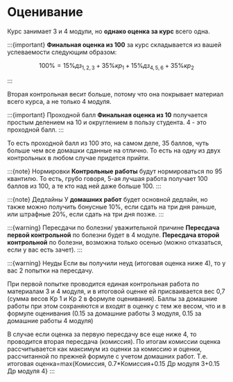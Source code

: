 # Оценивание

Курс занимает 3 и 4 модули, но **однако оценка за курс** всего одна. 

:::{important}
**Финальная оценка из 100** за курс складывается из вашей успеваемости следующим образом:

$$100\% =  15\%дз_{1,2,3} + 35\%кр_1 +15\%дз_{4,5,6} + 35\%кр_2$$

:::

Вторая контрольная весит больше, потому что она покрывает материал всего курса, а не только 4 модуля.

:::{important} Проходной балл
**Финальная оценка из 10** получается простым делением на 10 и округлением в пользу студента. 4 - это проходной балл.
:::

То есть проходной балл из 100 это, на самом деле, 35 баллов, чуть больше чем все домашки сданные на отлично. То есть на одну из двух контрольных в любом случае придется прийти.

:::{note} Нормировки
**Контрольные работы** будут нормироваться по 95 квантилю. То есть, грубо говоря, 5-ая лучшая работа получает 100 баллов из 100, а те кто над ней даже больше 100.
:::

:::{note} Дедлайны
У **домашних работ** будет основной дедлайн, но также можно получить бонусные 10%, если сдать на три дня раньше, или штрафные 20%, если сдать на три дня позже.
:::

:::{warning} Пересдачи по болезни/ уважительной причине
**Пересдача первой контрольной** по болезни будет в 4 модуле. **Пересдача второй контрольной** по болезни, возможна только осенью (можно отказаться, если у вас есть зачет).
:::

:::{warning} Неуды
Если вы получили неуд (итоговая оценка ниже 4), то у вас 2 попытки на пересдачу. 

При первой попытке проводится единая контрольная работа по материалам 3 и 4 модуля, и в итоговой оценке ей присваивается вес 0,7 (сумма весов Кр 1 и Кр 2 в формуле оценивания). Баллы за домашние работы при этом сохраняются и входят в оценку с тем же весом, что и в формуле оценивания (0.15 за домашние работы 3 модуля, 0.15 за домашние работы 4 модуля)

В случае если оценка за первую пересдачу все еще ниже 4, то проводится вторая пересдача (комиссия). По итогам комиссии оценка рассчитывается как максимум из оценки за комиссию и оценки, рассчитанной по прежней формуле с учетом домашних работ. Т.е. итоговая оценка=max{Комиссия, 0.7*Комиссия+0.15 Др модуля 3+0.15 Др модуля 4}
:::